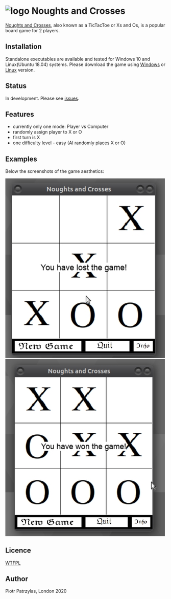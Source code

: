 # ![logo](tictactoe.ico) Noughts and Crosses

[Noughts and Crosses](https://en.wikipedia.org/wiki/Tic-tac-toe), also known as a TicTacToe or Xs and Os, is a popular board game for 2 players. 

## Installation

Standalone executables are available and tested for Windows 10 and Linux(Ubuntu 18.04) systems. Please download the game using [Windows](https://github.com/piotrpatrzylas/NoughtsAndCrosses/blob/master/Windows%20Installer/Installer.exe) or [Linux](https://github.com/piotrpatrzylas/NoughtsAndCrosses/blob/master/Linux%20dist/Noughts%20and%20Crosses) version.

## Status

In development. Please see [issues](https://github.com/piotrpatrzylas/NoughtsAndCrosses/issues).

## Features

* currently only one mode: Player vs Computer
* randomly assign player to X or O
* first turn is X
* one difficulty level - easy (AI randomly places X or O)

## Examples

Below the screenshots of the game aesthetics:  

<img src="nc01.jpg" width="500">  
  
<img src="nc02.jpg" width="500">  
  
## Licence
[WTFPL](https://en.wikipedia.org/wiki/WTFPL)

## Author
Piotr Patrzylas, London 2020
